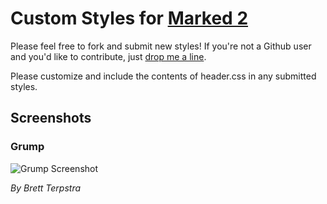 # Custom Styles for [Marked 2](http://marked2app.com)

Please feel free to fork and submit new styles! If you're not a Github user and you'd like to contribute, just [drop me a line](http://brettterpstra.com/contact/).

Please customize and include the contents of header.css in any submitted styles.

## Screenshots

### Grump

![Grump Screenshot](http://ckyp.us/tRPi+)

*By Brett Terpstra*
